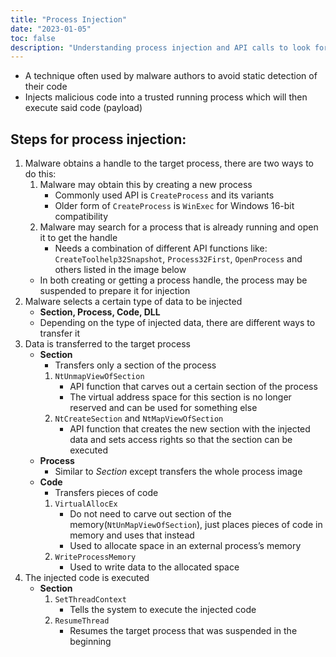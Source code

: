 ```yaml
---
title: "Process Injection"
date: "2023-01-05"
toc: false
description: "Understanding process injection and API calls to look for during malware analysis"
---
```


- A technique often used by malware authors to avoid static detection of their code
- Injects malicious code into a trusted running process which will then execute said code (payload)

## **Steps for process injection:**
1. Malware obtains a handle to the target process, there are two ways to do this:
	1. Malware may obtain this by creating a new process
		- Commonly used API is `CreateProcess` and its variants
		- Older form of `CreateProcess` is `WinExec` for Windows 16-bit compatibility
	2. Malware may search for a process that is already running and open it to get the handle
		- Needs a combination of different API functions like: `CreateToolhelp32Snapshot`, `Process32First`, `OpenProcess` and others listed in the image below
	- In both creating or getting a process handle, the process may be suspended to prepare it for injection
2. Malware selects a certain type of data to be injected
	- **Section, Process, Code, DLL**
	- Depending on the type of injected data, there are different ways to transfer it
3. Data is transferred to the target process
	- **Section**
		- Transfers only a section of the process
		1. `NtUnmapViewOfSection`
			- API function that carves out a certain section of the process
			- The virtual address space for this section is no longer reserved and can be used for something else
		2. `NtCreateSection` and `NtMapViewOfSection`
			- API function that creates the new section with the injected data and sets access rights so that the section can be executed
	- **Process**
		- Similar to *Section* except transfers the whole process image
	- **Code**
		- Transfers pieces of code
		1. `VirtualAllocEx`
			- Do not need to carve out section of the memory(`NtUnMapViewOfSection`), just places pieces of code in memory and uses that instead
			- Used to allocate space in an external process’s memory
		2. `WriteProcessMemory`
			- Used to write data to the allocated space
4. The injected code is executed
	- **Section**
		1. `SetThreadContext`
			- Tells the system to execute the injected code
		2. `ResumeThread`
			- Resumes the target process that was suspended in the beginning

